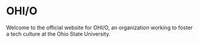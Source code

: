 # OHI/O
Welcome to the official website for OHI/O, an organization working to foster a tech culture at the Ohio State University.
